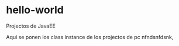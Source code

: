# hello-world
Projectos de JavaEE

Aqui se ponen los class instance de los projectos de pc
nfndsnfdsnk,
